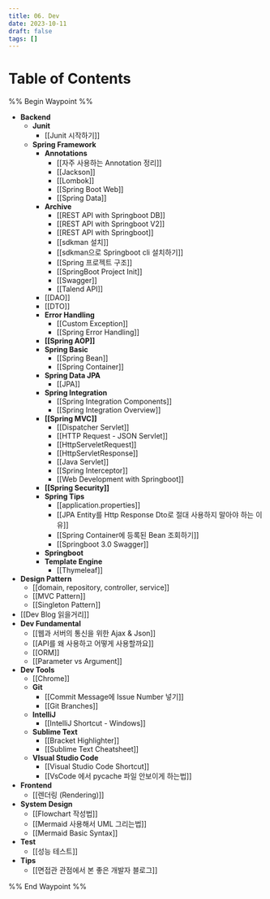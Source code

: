 ```yaml
---
title: 06. Dev
date: 2023-10-11
draft: false
tags: []
---
```

# Table of Contents
%% Begin Waypoint %%
- **Backend**
	- **Junit**
		- [[Junit 시작하기]]
	- **Spring Framework**
		- **Annotations**
			- [[자주 사용하는 Annotation 정리]]
			- [[Jackson]]
			- [[Lombok]]
			- [[Spring Boot Web]]
			- [[Spring Data]]
		- **Archive**
			- [[REST API with Springboot DB]]
			- [[REST API with Springboot V2]]
			- [[REST API with Springboot]]
			- [[sdkman 설치]]
			- [[sdkman으로 Springboot cli 설치하기]]
			- [[Spring 프로젝트 구조]]
			- [[SpringBoot Project Init]]
			- [[Swagger]]
			- [[Talend API]]
		- [[DAO]]
		- [[DTO]]
		- **Error Handling**
			- [[Custom Exception]]
			- [[Spring Error Handling]]
		- **[[Spring AOP]]**
		- **Spring Basic**
			- [[Spring Bean]]
			- [[Spring Container]]
		- **Spring Data JPA**
			- [[JPA]]
		- **Spring Integration**
			- [[Spring Integration Components]]
			- [[Spring Integration Overview]]
		- **[[Spring MVC]]**
			- [[Dispatcher Servlet]]
			- [[HTTP Request - JSON Servlet]]
			- [[HttpServeletRequest]]
			- [[HttpServletResponse]]
			- [[Java Servlet]]
			- [[Spring Interceptor]]
			- [[Web Development with Springboot]]
		- **[[Spring Security]]**
		- **Spring Tips**
			- [[application.properties]]
			- [[JPA Entity를 Http Response Dto로 절대 사용하지 말아야 하는 이유]]
			- [[Spring Container에 등록된 Bean 조회하기]]
			- [[Springboot 3.0 Swagger]]
		- **Springboot**
		- **Template Engine**
			- [[Thymeleaf]]
- **Design Pattern**
	- [[domain, repository, controller, service]]
	- [[MVC Pattern]]
	- [[Singleton Pattern]]
- [[Dev Blog 읽을거리]]
- **Dev Fundamental**
	- [[웹과 서버의 통신을 위한 Ajax & Json]]
	- [[API를 왜 사용하고 어떻게 사용할까요]]
	- [[ORM]]
	- [[Parameter vs Argument]]
- **Dev Tools**
	- [[Chrome]]
	- **Git**
		- [[Commit Message에 Issue Number 넣기]]
		- [[Git Branches]]
	- **IntelliJ**
		- [[IntelliJ Shortcut - Windows]]
	- **Sublime Text**
		- [[Bracket Highlighter]]
		- [[Sublime Text Cheatsheet]]
	- **VIsual Studio Code**
		- [[Visual Studio Code Shortcut]]
		- [[VsCode 에서 pycache 파일 안보이게 하는법]]
- **Frontend**
	- [[렌더링 (Rendering)]]
- **System Design**
	- [[Flowchart 작성법]]
	- [[Mermaid 사용해서 UML 그리는법]]
	- [[Mermaid Basic Syntax]]
- **Test**
	- [[성능 테스트]]
- **Tips**
	- [[면접관 관점에서 본 좋은 개발자 블로그]]

%% End Waypoint %%

